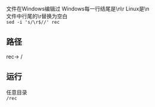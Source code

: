 文件在Windows编辑过 Windows每一行结尾是\n\r Linux是\n<br>
文件中行尾的\r替换为空白<br>
`
sed -i 's/\r$//' rec
`
## 路径

rec-> /

## 运行

任意目录<br>
`
/rec
`

